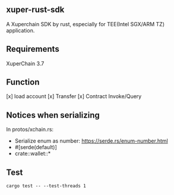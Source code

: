 ## xuper-rust-sdk

A Xuperchain SDK by rust, especially for TEE(Intel SGX/ARM TZ) application.

## Requirements

XuperChain 3.7

## Function

[x] load account
[x] Transfer
[x] Contract Invoke/Query

## Notices when serializing

In protos/xchain.rs:
* Serialize enum as number: https://serde.rs/enum-number.html
* #[serde(default)]
* crate::wallet::* 


## Test
```
cargo test -- --test-threads 1
```
